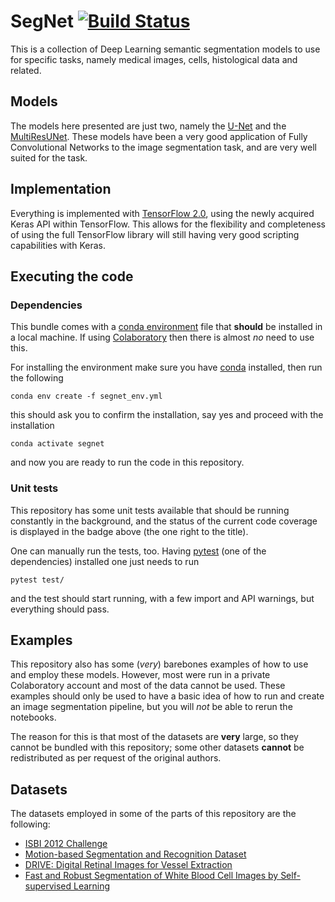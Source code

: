 # SegNet [![Build Status](https://travis-ci.org/DCI-NET/segnet.svg?branch=master)](https://travis-ci.org/DCI-NET/segnet)

This is a collection of Deep Learning semantic segmentation models to use for
specific tasks, namely medical images, cells, histological data and related.

## Models

The models here presented are just two, namely the [U-Net](https://arxiv.org/pdf/1505.04597.pdf)
and the [MultiResUNet](https://arxiv.org/pdf/1902.04049.pdf). These models have been a very good
application of Fully Convolutional Networks to the image segmentation task, and are very
well suited for the task.

## Implementation

Everything is implemented with [TensorFlow 2.0](tensorflow.org), using the newly acquired Keras API
within TensorFlow. This allows for the flexibility and completeness of using the full TensorFlow
library will still having very good scripting capabilities with Keras.

## Executing the code

### Dependencies

This bundle comes with a [conda environment](https://docs.conda.io/projects/conda/en/latest/user-guide/tasks/manage-environments.html)
file that **should** be installed in a local machine. If using [Colaboratory](https://colab.research.google.com/notebooks/welcome.ipynb)
then there is almost _no_ need to use this.

For installing the environment make sure you have [conda](https://conda.io/en/latest/) installed, then run the following

    conda env create -f segnet_env.yml

this should ask you to confirm the installation, say yes and proceed with the installation

    conda activate segnet

and now you are ready to run the code in this repository.

### Unit tests

This repository has some unit tests available that should be running constantly in the background,
and the status of the current code coverage is displayed in the badge above (the one right to the title).

One can manually run the tests, too. Having [pytest](https://pytest.org/en/latest/) (one of the dependencies) 
installed one just needs to run

    pytest test/

and the test should start running, with a few import and API warnings, but everything should pass.

## Examples

This repository also has some (_very_) barebones examples of how to use and employ these models.
However, most were run in a private Colaboratory account and most of the data cannot be used.
These examples should only be used to have a basic idea of how to run and create an image segmentation
pipeline, but you will _not_ be able to rerun the notebooks.

The reason for this is that most of the datasets are **very** large, so they cannot be bundled
with this repository; some other datasets **cannot** be redistributed as per request of the original authors.

## Datasets

The datasets employed in some of the parts of this repository are the following:

- [ISBI 2012 Challenge](http://brainiac2.mit.edu/isbi_challenge/home)
- [Motion-based Segmentation and Recognition Dataset](http://mi.eng.cam.ac.uk/research/projects/VideoRec/CamVid/)
- [DRIVE: Digital Retinal Images for Vessel Extraction](https://www.isi.uu.nl/Research/Databases/DRIVE/)
- [Fast and Robust Segmentation of White Blood Cell Images by Self-supervised Learning](https://github.com/zxaoyou/segmentation_WBC)